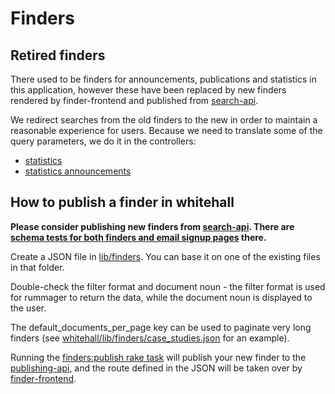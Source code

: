 # Finders

## Retired finders

There used to be finders for announcements, publications and statistics in this
application, however these have been replaced by new finders rendered by
finder-frontend and published from [search-api](https://github.com/alphagov/search-api/tree/master/config/finders).

We redirect searches from the old finders to the new in order to maintain a
reasonable experience for users.  Because we need to translate some of the
query parameters, we do it in the controllers:
- [statistics](https://github.com/alphagov/whitehall/blob/master/app/controllers/statistics_controller.rb)
- [statistics announcements](https://github.com/alphagov/whitehall/blob/master/app/controllers/statistics_announcements_controller.rb)

## How to publish a finder in whitehall

**Please consider publishing new finders from [search-api](https://github.com/alphagov/search-api/tree/master/config/finders). There are [schema tests for both finders and email signup pages](https://github.com/alphagov/search-api/tree/630a6947395d11267be3cc056c7370c65bb5723e/spec/unit/content_item_publisher) there.**

Create a JSON file in [lib/finders][finders-folder]. You can base it on one of the existing files in that folder.

Double-check the filter format and document noun - the filter format is used for rummager to return the data, while the document noun is displayed to the user.

The default_documents_per_page key can be used to paginate very long finders (see [whitehall/lib/finders/case_studies.json][case-studies] for an example).

Running the [finders:publish rake task][rake-task] will publish your new finder to the [publishing-api](https://github.com/alphagov/publishing-api), and the route defined in the JSON will be taken over by [finder-frontend](https://github.com/alphagov/finder-frontend).

[finders-folder]: https://github.com/alphagov/whitehall/tree/master/lib/finders
[case-studies]: https://github.com/alphagov/whitehall/blob/master/lib/finders/case_studies.json
[rake-task]: https://github.com/alphagov/whitehall/blob/master/lib/tasks/publish_finders.rake
